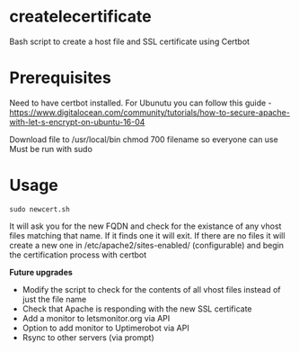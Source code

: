 # createlecertificate
Bash script to create a host file and SSL certificate using Certbot

# Prerequisites
Need to have certbot installed. For Ubunutu you can follow this guide - https://www.digitalocean.com/community/tutorials/how-to-secure-apache-with-let-s-encrypt-on-ubuntu-16-04

Download file to /usr/local/bin
chmod 700 filename so everyone can use
Must be run with sudo

# Usage
`sudo newcert.sh`

It will ask you for the new FQDN and check for the existance of any vhost files matching that name. If it finds one it will exit.
If there are no files it will create a new one in /etc/apache2/sites-enabled/ (configurable) and begin the certification process with certbot

**Future upgrades**
- Modify the script to check for the contents of all vhost files instead of just the file name
- Check that Apache is responding with the new SSL certificate
- Add a monitor to letsmonitor.org via API
- Option to add monitor to Uptimerobot via API
- Rsync to other servers (via prompt)

